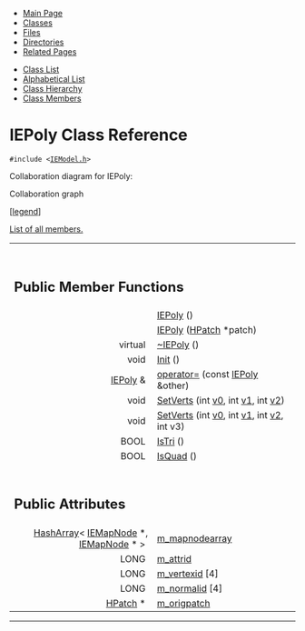 <div class="tabs">

- [Main Page](index.md)
- <span id="current">[Classes](annotated.md)</span>
- [Files](files.md)
- [Directories](dirs.md)
- [Related Pages](pages.md)

</div>

<div class="tabs">

- [Class List](annotated.md)
- [Alphabetical List](classes.md)
- [Class Hierarchy](hierarchy.md)
- [Class Members](functions.md)

</div>

# IEPoly Class Reference

`#include <`<a href="IEModel_8h-source.md" class="el"><code>IEModel.h</code></a>`>`

Collaboration diagram for IEPoly:

<span class="image placeholder" original-image-src="classIEPoly__coll__graph.gif" original-image-title="" border="0" usemap="#IEPoly__coll__map">Collaboration graph</span>

\[[legend](graph_legend.md)\]

[List of all members.](classIEPoly-members.md)

<table data-border="0" data-cellpadding="0" data-cellspacing="0">
<colgroup>
<col style="width: 50%" />
<col style="width: 50%" />
</colgroup>
<tbody>
<tr>
<td></td>
<td></td>
</tr>
<tr>
<td colspan="2"><br />
&#10;<h2 id="public-member-functions">Public Member Functions</h2></td>
</tr>
<tr>
<td class="memItemLeft" style="text-align: right;" data-nowrap="" data-valign="top"> </td>
<td class="memItemRight" data-valign="bottom"><a href="classIEPoly.md#8648a43e1f6d2aad77fc60f3f75d1bae" class="el">IEPoly</a> ()</td>
</tr>
<tr>
<td class="memItemLeft" style="text-align: right;" data-nowrap="" data-valign="top"> </td>
<td class="memItemRight" data-valign="bottom"><a href="classIEPoly.md#e5c58507d0ab47d1d8ac126feffbfcdf" class="el">IEPoly</a> (<a href="classHPatch.md" class="el">HPatch</a> *patch)</td>
</tr>
<tr>
<td class="memItemLeft" style="text-align: right;" data-nowrap="" data-valign="top">virtual </td>
<td class="memItemRight" data-valign="bottom"><a href="classIEPoly.md#3ae2ac2b9b8974f84922bcb3130352f6" class="el">~IEPoly</a> ()</td>
</tr>
<tr>
<td class="memItemLeft" style="text-align: right;" data-nowrap="" data-valign="top">void </td>
<td class="memItemRight" data-valign="bottom"><a href="classIEPoly.md#99712cfce3529b5479ca47ea92742879" class="el">Init</a> ()</td>
</tr>
<tr>
<td class="memItemLeft" style="text-align: right;" data-nowrap="" data-valign="top"><a href="classIEPoly.md" class="el">IEPoly</a> &amp; </td>
<td class="memItemRight" data-valign="bottom"><a href="classIEPoly.md#4918c5ca38f12bbdd431b627690e6630" class="el">operator=</a> (const <a href="classIEPoly.md" class="el">IEPoly</a> &amp;other)</td>
</tr>
<tr>
<td class="memItemLeft" style="text-align: right;" data-nowrap="" data-valign="top">void </td>
<td class="memItemRight" data-valign="bottom"><a href="classIEPoly.md#01ede8b4a54e94c697652f6ebdb53944" class="el">SetVerts</a> (int <a href="structTQAVGouraud.md" class="el">v0</a>, int <a href="Rave_8h.md#6654c734ccab8f440ff0825eb443dc7f" class="el">v1</a>, int <a href="Rave_8h.md#1b267619c4812cc46ee281747884ca50" class="el">v2</a>)</td>
</tr>
<tr>
<td class="memItemLeft" style="text-align: right;" data-nowrap="" data-valign="top">void </td>
<td class="memItemRight" data-valign="bottom"><a href="classIEPoly.md#c2251fc22ff57ef1f8661836a4856678" class="el">SetVerts</a> (int <a href="structTQAVGouraud.md" class="el">v0</a>, int <a href="Rave_8h.md#6654c734ccab8f440ff0825eb443dc7f" class="el">v1</a>, int <a href="Rave_8h.md#1b267619c4812cc46ee281747884ca50" class="el">v2</a>, int v3)</td>
</tr>
<tr>
<td class="memItemLeft" style="text-align: right;" data-nowrap="" data-valign="top">BOOL </td>
<td class="memItemRight" data-valign="bottom"><a href="classIEPoly.md#b163078c3e3d54ef43cd485705578527" class="el">IsTri</a> ()</td>
</tr>
<tr>
<td class="memItemLeft" style="text-align: right;" data-nowrap="" data-valign="top">BOOL </td>
<td class="memItemRight" data-valign="bottom"><a href="classIEPoly.md#e9a8ddbd1be04e5aaff0fa2ae74fed26" class="el">IsQuad</a> ()</td>
</tr>
<tr>
<td colspan="2"><br />
&#10;<h2 id="public-attributes">Public Attributes</h2></td>
</tr>
<tr>
<td class="memItemLeft" style="text-align: right;" data-nowrap="" data-valign="top"><a href="classHashArray.md" class="el">HashArray</a>&lt; <a href="classIEMapNode.md" class="el">IEMapNode</a> *, <a href="classIEMapNode.md" class="el">IEMapNode</a> * &gt; </td>
<td class="memItemRight" data-valign="bottom"><a href="classIEPoly.md#facc693853ee22aa40695ff21efecbdd" class="el">m_mapnodearray</a></td>
</tr>
<tr>
<td class="memItemLeft" style="text-align: right;" data-nowrap="" data-valign="top">LONG </td>
<td class="memItemRight" data-valign="bottom"><a href="classIEPoly.md#ab848e4cb26a8aeced0d766bc9c2d811" class="el">m_attrid</a></td>
</tr>
<tr>
<td class="memItemLeft" style="text-align: right;" data-nowrap="" data-valign="top">LONG </td>
<td class="memItemRight" data-valign="bottom"><a href="classIEPoly.md#ec21a530074d93e6d3c5883b04543a87" class="el">m_vertexid</a> [4]</td>
</tr>
<tr>
<td class="memItemLeft" style="text-align: right;" data-nowrap="" data-valign="top">LONG </td>
<td class="memItemRight" data-valign="bottom"><a href="classIEPoly.md#6b5ed913dc8f1aaa7311421ebabc6cb1" class="el">m_normalid</a> [4]</td>
</tr>
<tr>
<td class="memItemLeft" style="text-align: right;" data-nowrap="" data-valign="top"><a href="classHPatch.md" class="el">HPatch</a> * </td>
<td class="memItemRight" data-valign="bottom"><a href="classIEPoly.md#0af5376991509a658ac7143de365c068" class="el">m_origpatch</a></td>
</tr>
</tbody>
</table>

------------------------------------------------------------------------

<span id="_details"></span>

